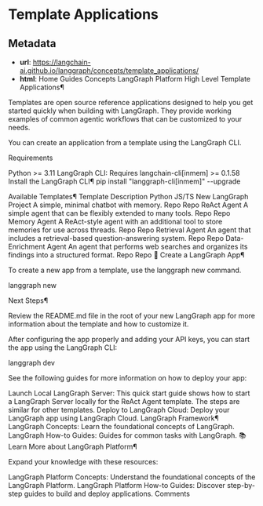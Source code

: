 # Template Applications



## Metadata

- **url**: https://langchain-ai.github.io/langgraph/concepts/template_applications/
- **html**: Home
Guides
Concepts
LangGraph Platform
High Level
Template Applications¶

Templates are open source reference applications designed to help you get started quickly when building with LangGraph. They provide working examples of common agentic workflows that can be customized to your needs.

You can create an application from a template using the LangGraph CLI.

Requirements

Python >= 3.11
LangGraph CLI: Requires langchain-cli[inmem] >= 0.1.58
Install the LangGraph CLI¶
pip install "langgraph-cli[inmem]" --upgrade

Available Templates¶
Template	Description	Python	JS/TS
New LangGraph Project	A simple, minimal chatbot with memory.	Repo	Repo
ReAct Agent	A simple agent that can be flexibly extended to many tools.	Repo	Repo
Memory Agent	A ReAct-style agent with an additional tool to store memories for use across threads.	Repo	Repo
Retrieval Agent	An agent that includes a retrieval-based question-answering system.	Repo	Repo
Data-Enrichment Agent	An agent that performs web searches and organizes its findings into a structured format.	Repo	Repo
🌱 Create a LangGraph App¶

To create a new app from a template, use the langgraph new command.

langgraph new

Next Steps¶

Review the README.md file in the root of your new LangGraph app for more information about the template and how to customize it.

After configuring the app properly and adding your API keys, you can start the app using the LangGraph CLI:

langgraph dev 


See the following guides for more information on how to deploy your app:

Launch Local LangGraph Server: This quick start guide shows how to start a LangGraph Server locally for the ReAct Agent template. The steps are similar for other templates.
Deploy to LangGraph Cloud: Deploy your LangGraph app using LangGraph Cloud.
LangGraph Framework¶
LangGraph Concepts: Learn the foundational concepts of LangGraph.
LangGraph How-to Guides: Guides for common tasks with LangGraph.
📚 Learn More about LangGraph Platform¶

Expand your knowledge with these resources:

LangGraph Platform Concepts: Understand the foundational concepts of the LangGraph Platform.
LangGraph Platform How-to Guides: Discover step-by-step guides to build and deploy applications.
Comments
